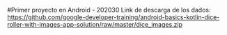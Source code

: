#Primer proyecto en Android - 202030
Link de descarga de los dados:
 https://github.com/google-developer-training/android-basics-kotlin-dice-roller-with-images-app-solution/raw/master/dice_images.zip